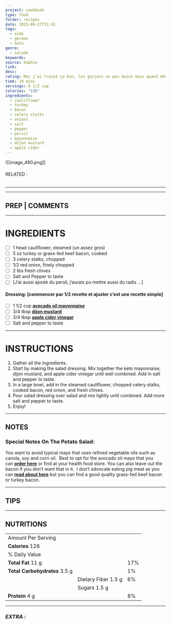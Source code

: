```yaml
---
project: cookbook
type: food
folder: recipes
date: 2023-09-27T21:41
tags:
  - side
  - german
  - keto
genre:
  - salade
keywords: 
source: Sophie
link: 
desc: 
rating: Moi j'ai trouvé ça bon, les garçons un peu moins mais quand même bon
time: 10 mins
servings: 6 1/2 cup
calories: "126"
ingredients:
  - cauliflower
  - turkey
  - bacon
  - celery stalks
  - onions
  - salt
  - pepper
  - persil
  - mayonnaise
  - dijon mustard
  - apple cider
---
```


![[image_480.png]]
###### *RELATED* : 
---


---
## PREP | COMMENTS



---
# INGREDIENTS

- [ ] 1 head cauliflower, steamed (un assez gros)
- [ ] 5 oz turkey or grass-fed beef bacon, cooked 
- [ ] 3 celery stalks, chopped
- [ ] 1/2 red onion, finely chopped
- [ ] 2 tbs fresh chives
- [ ] Salt and Pepper to taste
- [ ] [J’ai aussi ajouté du persil, j’aurais pu mettre aussi du radis ...]
#### Dressing: [commencer par 1/2 recette et ajuster c’est une recette simple]

- [ ] 1 1/2 cup **[avocado oil mayonnaise](https://amzn.to/2XWL1ZH)** 
- [ ] 3/4 tbsp **[dijon mustard](https://amzn.to/2SmPfII)**
- [ ] 3/4 tbsp **[apple cider vinegar](https://amzn.to/32BceVq)**
- [ ] Salt and pepper to taste

---
# INSTRUCTIONS

1. Gather all the ingredients.
2. Start by making the salad dressing. Mix together the keto mayonnaise, dijon mustard, and apple cider vinegar until well combined. Add in salt and pepper to taste.
3. In a large bowl, add in the steamed cauliflower, chopped celery stalks, cooked bacon, red onion, and fresh chives.
4. Pour salad dressing over salad and mix lightly until combined. Add more salt and pepper to taste.
5. Enjoy!

---
## NOTES

### Special Notes On The Potato Salad:

You want to avoid typical mayo that uses refined vegetable oils such as canola, soy and corn oil.  Best to opt for the avocado oil mayo that you can **[order here](https://amzn.to/2XPSa2L)** or find at your health food store. You can also leave out the bacon if you don’t want that in it.  I don’t advocate eating pig meat as you can **[read about here](https://drjockers.com/dont-eat-pig-meat/)** but you can find a good quality grass-fed beef bacon or turkey bacon.

---
## TIPS



---
## NUTRITIONS

|   |   |   |
|---|---|---|
|Amount Per Serving|   |   |
|**Calories** 126|   |   |
|% Daily Value|   |   |
|**Total Fat** 11 g|   |17%|
|**Total Carbohydrates** 3.5 g|   |1%|
||Dietary Fiber 1.5 g|6%|
||Sugars 1.5 g||
|**Protein** 4 g|   |8%|

---
### *EXTRA* :



